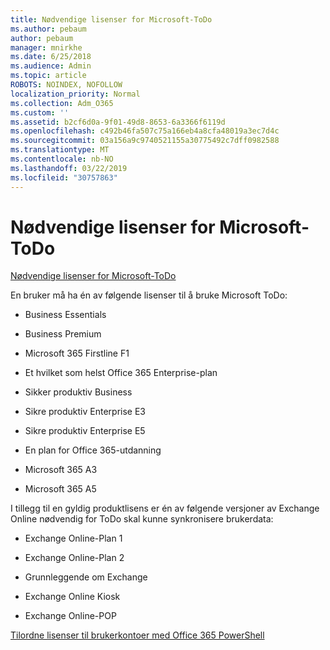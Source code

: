 ```yaml
---
title: Nødvendige lisenser for Microsoft-ToDo
ms.author: pebaum
author: pebaum
manager: mnirkhe
ms.date: 6/25/2018
ms.audience: Admin
ms.topic: article
ROBOTS: NOINDEX, NOFOLLOW
localization_priority: Normal
ms.collection: Adm_O365
ms.custom: ''
ms.assetid: b2cf6d0a-9f01-49d8-8653-6a3366f6119d
ms.openlocfilehash: c492b46fa507c75a166eb4a8cfa48019a3ec7d4c
ms.sourcegitcommit: 03a156a9c9740521155a30775492c7dff0982588
ms.translationtype: MT
ms.contentlocale: nb-NO
ms.lasthandoff: 03/22/2019
ms.locfileid: "30757863"
---
```

# <a name="required-licenses-for-microsoft-todo"></a>Nødvendige lisenser for Microsoft-ToDo

[Nødvendige lisenser for Microsoft-ToDo](https://support.office.com/article/381e9d1b-c500-49b5-973e-890fd86528d7.aspx)
  
En bruker må ha én av følgende lisenser til å bruke Microsoft ToDo:
  
- Business Essentials
    
- Business Premium
    
- Microsoft 365 Firstline F1
    
- Et hvilket som helst Office 365 Enterprise-plan
    
- Sikker produktiv Business
    
- Sikre produktiv Enterprise E3
    
- Sikre produktiv Enterprise E5
    
- En plan for Office 365-utdanning
    
- Microsoft 365 A3
    
- Microsoft 365 A5
    
I tillegg til en gyldig produktlisens er én av følgende versjoner av Exchange Online nødvendig for ToDo skal kunne synkronisere brukerdata: 
  
- Exchange Online-Plan 1
    
- Exchange Online-Plan 2
    
- Grunnleggende om Exchange
    
- Exchange Online Kiosk
    
- Exchange Online-POP
    
[Tilordne lisenser til brukerkontoer med Office 365 PowerShell](https://docs.microsoft.com/office365/enterprise/powershell/assign-licenses-to-user-accounts-with-office-365-powershell )
  

